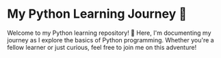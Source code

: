 # My Python Learning Journey 🐍

Welcome to my Python learning repository! 🚀 Here, I'm documenting my journey as I explore the basics of Python programming. Whether you're a fellow learner or just curious, feel free to join me on this adventure!
